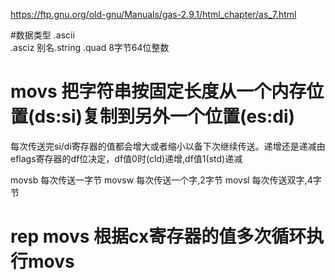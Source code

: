 https://ftp.gnu.org/old-gnu/Manuals/gas-2.9.1/html_chapter/as_7.html


#数据类型
.ascii  
.asciz 别名.string
.quad 8字节64位整数



# movs 把字符串按固定长度从一个内存位置(ds:si)复制到另外一个位置(es:di)

每次传送完si/di寄存器的值都会增大或者缩小以备下次继续传送。递增还是递减由eflags寄存器的df位决定，df值0时(cld)递增,df值1(std)递减

movsb 每次传送一字节
movsw 每次传送一个字,2字节
movsl 每次传送双字,4字节

# rep movs 根据cx寄存器的值多次循环执行movs
